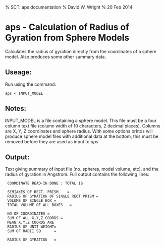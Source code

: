 % SCT: aps documentation
% David W. Wright
% 20 Feb 2014

aps - Calculation of Radius of Gyration from Sphere Models
==========================================================

Calculates the radius of gyration directly from the coordinates of a sphere model.
Also produces some other summary data.

Useage:
-------

Run using the command:

~~~~~~~
aps < INPUT_MODEL
~~~~~~~

Notes:
------
INPUT_MODEL is a file containing a sphere model. 
This file must be a four column text file (column width of 10 characters, 2 decimal places).
Columns are X, Y, Z coordinates and sphere radius.
With some options brktos will produce sphere model files with additional data at the bottom, 
this must be removed before they are used as input to *aps*.

Output:
-------

Text giving summary of input file (no. spheres, model volume, etc). and the radius of gyration in Angstrom. 
Full output contains the following lines:

~~~~~~
 COORDINATE READ-IN DONE : TOTAL IS  

 SEMIAXES OF RECT. PRISM    =       
 RADIUS OF GYRATION OF SINGLE RECT PRISM =  
 VOLUME OF SINGLE BOX =             
 TOTAL VOLUME OF ALL BOXES   =     

 NO OF COORDINATES =     
 SUM OF ALL X,Y,Z COORDS =     
 MEAN X,Y,Z COORDS ARE       
 RADIUS OF UNIT WEIGHT=     
 SUM OF RADII SQ      =   

 RADIUS OF GYRATION   =  
~~~~~~

